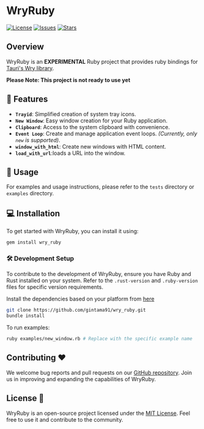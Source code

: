 # WryRuby

[![License](https://img.shields.io/github/license/gintama91/wry_ruby)](https://opensource.org/licenses/MIT)
[![Issues](https://img.shields.io/github/issues/gintama91/wry_ruby)](https://github.com/gintama91/wry_ruby/issues)
[![Stars](https://img.shields.io/github/stars/gintama91/wry_ruby)](https://github.com/gintama91/wry_ruby/stargazers)

## Overview

WryRuby is an **EXPERIMENTAL** Ruby project that provides ruby bindings for [Tauri's Wry library](https://github.com/tauri-apps/wry).

**Please Note: This project is not ready to use yet**

## 🚀 Features

- **`Trayid`**: Simplified creation of system tray icons.
- **`New Window`**: Easy window creation for your Ruby application.
- **`Clipboard`**: Access to the system clipboard with convenience.
- **`Event Loop`**: Create and manage application event loops. *(Currently, only `new` is supported)*.
- **`window_with_html`**: Create new windows with HTML content.
- **`load_with_url`**:loads a URL into the window.

## 📝 Usage

For examples and usage instructions, please refer to the `tests` directory or `examples` directory.

## 💻 Installation

To get started with WryRuby, you can install it using:

```bash
gem install wry_ruby
```

### 🛠️ Development Setup

To contribute to the development of WryRuby, ensure you have Ruby and Rust installed on your system. Refer to the `.rust-version` and `.ruby-version` files for specific version requirements.

Install the dependencies based on your platform from [here](https://github.com/tauri-apps/wry#platform-specific-notes)

```bash
git clone https://github.com/gintama91/wry_ruby.git
bundle install
```

To run examples:

```bash
ruby examples/new_window.rb # Replace with the specific example name
```

## Contributing ❤️

We welcome bug reports and pull requests on our [GitHub repository](https://github.com/gintama91/wry_ruby). Join us in improving and expanding the capabilities of WryRuby.

## License 📜

WryRuby is an open-source project licensed under the [MIT License](https://opensource.org/licenses/MIT). Feel free to use it and contribute to the community.
